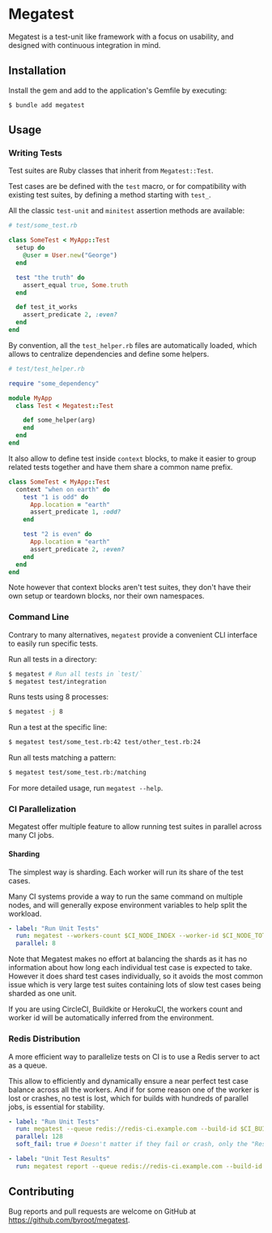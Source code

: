 # Megatest

Megatest is a test-unit like framework with a focus on usability, and designed with continuous integration in mind.

## Installation

Install the gem and add to the application's Gemfile by executing:

    $ bundle add megatest

## Usage

### Writing Tests

Test suites are Ruby classes that inherit from `Megatest::Test`.

Test cases are be defined with the `test` macro, or for compatibility with existing test suites,
by defining a method starting with `test_`.

All the classic `test-unit` and `minitest` assertion methods are available:

```ruby
# test/some_test.rb

class SomeTest < MyApp::Test
  setup do
    @user = User.new("George")
  end

  test "the truth" do
    assert_equal true, Some.truth
  end

  def test_it_works
    assert_predicate 2, :even?
  end
end
```

By convention, all the `test_helper.rb` files are automatically loaded,
which allows to centralize dependencies and define some helpers.

```ruby
# test/test_helper.rb

require "some_dependency"

module MyApp
  class Test < Megatest::Test

    def some_helper(arg)
    end
  end
end
```

It also allow to define test inside `context` blocks, to make it easier to group
related tests together and have them share a common name prefix.

```ruby
class SomeTest < MyApp::Test
  context "when on earth" do
    test "1 is odd" do
      App.location = "earth"
      assert_predicate 1, :odd?
    end

    test "2 is even" do
      App.location = "earth"
      assert_predicate 2, :even?
    end
  end
end
```

Note however that context blocks aren't test suites, they don't have their own setup or teardown
blocks, nor their own namespaces.

### Command Line

Contrary to many alternatives, `megatest` provide a convenient CLI interface to easily run specific tests.

Run all tests in a directory:

```bash
$ megatest # Run all tests in `test/`
$ megatest test/integration
```

Runs tests using 8 processes:

```bash
$ megatest -j 8
```

Run a test at the specific line:

```bash
$ megatest test/some_test.rb:42 test/other_test.rb:24
```

Run all tests matching a pattern:

```bash
$ megatest test/some_test.rb:/matching
```

For more detailed usage, run `megatest --help`.

### CI Parallelization

Megatest offer multiple feature to allow running test suites in parallel across
many CI jobs.

#### Sharding

The simplest way is sharding. Each worker will run its share of the test cases.

Many CI systems provide a way to run the same command on multiple nodes,
and will generally expose environment variables to help split the workload.

```yaml
- label: "Run Unit Tests"
  run: megatest --workers-count $CI_NODE_INDEX --worker-id $CI_NODE_TOTAL
  parallel: 8
```

Note that Megatest makes no effort at balancing the shards as it has no
information about how long each individual test case is expected to take.
However it does shard test cases individually, so it avoids the most common issue which is
very large test suites containing lots of slow test cases being sharded as one unit.

If you are using CircleCI, Buildkite or HerokuCI, the workers count and worker id
will be automatically inferred from the environment.

### Redis Distribution

A more efficient way to parallelize tests on CI is to use a Redis server to act as a queue.

This allow to efficiently and dynamically ensure a near perfect test case balance across all
the workers. And if for some reason one of the worker is lost or crashes, no test is lost,
which for builds with hundreds of parallel jobs, is essential for stability.

```yaml
- label: "Run Unit Tests"
  run: megatest --queue redis://redis-ci.example.com --build-id $CI_BUILD_ID --worker-id $CI_JOB_ID
  parallel: 128
  soft_fail: true # Doesn't matter if they fail or crash, only the "Results" job status matters

- label: "Unit Test Results"
  run: megatest report --queue redis://redis-ci.example.com --build-id $CI_BUILD_ID
```

## Contributing

Bug reports and pull requests are welcome on GitHub at https://github.com/byroot/megatest.
